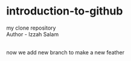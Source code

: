 # introduction-to-github
my clone repository 
<br/>
Author - Izzah Salam 
<br/>



<br/> 
now we add new branch to make a new feather 
